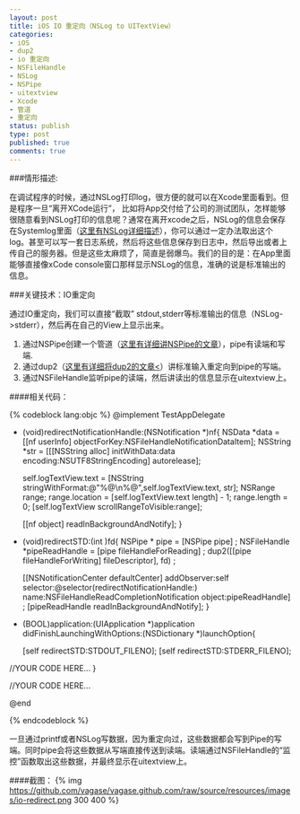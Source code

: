 ```yaml
---
layout: post
title: iOS IO 重定向（NSLog to UITextView）
categories:
- iOS
- dup2
- io 重定向
- NSFileHandle
- NSLog
- NSPipe
- uitextview
- Xcode
- 管道
- 重定向
status: publish
type: post
published: true
comments: true
---
```

###情形描述:

在调试程序的时候，通过NSLog打印log，很方便的就可以在Xcode里面看到。但是程序一旦“离开XCode运行”， 比如将App交付给了公司的测试团队，怎样能够很随意看到NSLog打印的信息呢？通常在离开xcode之后，NSLog的信息会保存在Systemlog里面（[这里有NSLog详细描述](http://octopress.dev/ios-osx-log-sys-in-deep-part1/)），你可以通过一定办法取出这个log。甚至可以写一套日志系统，然后将这些信息保存到日志中，然后导出或者上传自己的服务器。但是这些太麻烦了，简直是弱爆鸟。我们的目的是：在App里面能够直接像xCode console窗口那样显示NSLog的信息，准确的说是标准输出的信息。

<!-- More -->

###关键技术：IO重定向

通过IO重定向，我们可以直接“截取” stdout,stderr等标准输出的信息（NSLog->stderr），然后再在自己的View上显示出来。

1. 通过NSPipe创建一个管道（[这里有详细讲NSPipe的文章](http://www.cocoadev.com/index.pl?NSPipe)），pipe有读端和写端.
2. 通过dup2（[这里有详细将dup2的文章<](http://developer.apple.com/library/IOs/#documentation/System/Conceptual/ManPages_iPhoneOS/man2/dup2.2.html)）讲标准输入重定向到pipe的写端。
3. 通过NSFileHandle监听pipe的读端，然后讲读出的信息显示在uitextview上。

####相关代码：

{% codeblock lang:objc %}
@implement TestAppDelegate

- (void)redirectNotificationHandle:(NSNotification *)nf{
  NSData *data = [[nf userInfo] objectForKey:NSFileHandleNotificationDataItem];
  NSString *str = [[[NSString alloc] initWithData:data encoding:NSUTF8StringEncoding] autorelease];

  self.logTextView.text = [NSString stringWithFormat:@"%@\n%@",self.logTextView.text, str];
  NSRange range;
  range.location = [self.logTextView.text length] - 1;
  range.length = 0;
  [self.logTextView scrollRangeToVisible:range];

  [[nf object] readInBackgroundAndNotify];
}

- (void)redirectSTD:(int )fd{
  NSPipe * pipe = [NSPipe pipe] ;
  NSFileHandle *pipeReadHandle = [pipe fileHandleForReading] ;
  dup2([[pipe fileHandleForWriting] fileDescriptor], fd) ;

  [[NSNotificationCenter defaultCenter] addObserver:self
                                           selector:@selector(redirectNotificationHandle:)
                                               name:NSFileHandleReadCompletionNotification
                                             object:pipeReadHandle] ;
  [pipeReadHandle readInBackgroundAndNotify];
}
- (BOOL)application:(UIApplication *)application 
didFinishLaunchingWithOptions:(NSDictionary *)launchOption{

  [self redirectSTD:STDOUT_FILENO];
  [self redirectSTD:STDERR_FILENO];

//YOUR CODE HERE...
}

//YOUR CODE HERE...

@end

{% endcodeblock %}

一旦通过printf或者NSLog写数据，因为重定向过，这些数据都会写到Pipe的写端。同时pipe会将这些数据从写端直接传送到读端。读端通过NSFileHandle的“监控”函数取出这些数据，并最终显示在uitextview上。

####截图：
{% img https://github.com/vagase/vagase.github.com/raw/source/resources/images/io-redirect.png 300 400 %}
